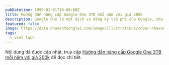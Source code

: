 ```yaml
---
pubDatetime: 1999-01-01T10:00:00Z
title: Hướng dẫn nâng cấp Google One 3TB mỗi năm với giá 200k
description: Google One là một dịch vụ đăng ký trả phí của Google, cho phép người dùng mở rộng dung lượng lưu trữ của Google vượt quá 15 GB mặc định, bao gồm Gmail, Google Drive và Google Photos.
featured: false
image: https://data.nhavantuonglai.com/image/illustrations/cover-nhavantuonglai-com-0027.jpg
tags:
  - viet lach
---
```


Nội dung đã được cập nhật, truy cập [Hướng dẫn nâng cấp Google One 3TB mỗi năm với giá 200k](https://nhavantuonglai.com/article/google-one-199k) để đọc chi tiết.